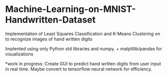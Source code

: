 # Machine-Learning-on-MNIST-Handwritten-Dataset
Implementation of Least Squares Classification and K-Means Clustering on to recognize images of hand written digits

Implented using only Python std libraries and numpy. + matpltlib/pandas for visualizations

*work in progress: Create GUI to predict hand written digits from user input in real time. Maybe convert to tensorflow neural network for efficiency.
